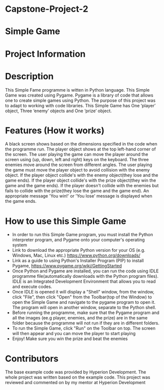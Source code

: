 # Capstone-Project-2
# Simple Game
# Project Information
# Description

This Simple Fame programme is witten in Python language. This Simple Game was created using Pygame. Pygame is a library of code that allows one to create simple games using Python. The purpose of this project was to adapt to working with code libraries. This Simple Game has  One ‘player’ object, Three ‘enemy’ objects and One ‘prize’ object.

# Features (How it works)

A black screen shows based on the dimensions specified in the code when the programme run. The player object shows at the top left-hand corner of the screen. The user playing the game can move the player around the screen using (up, down, left and right) keys on the keyboard. The three enemies move around the screen from different angles. The user playing the game must move the player object to avoid collision with the enemy object. If the player object collide's with the enemy object(they lose and the game ends). If the player object collide's with the prize object(they win the game and the game ends). If the player doesn't collide with the enemies but fails to collide with the prize(they lose the game and the game end). An appropriate message 'You win!' or 'You lose' message is displayed when the game ends.

# How to use this Simple Game

* In order to run this Simple Game program, you must install the Python interpreter program, and Pygame onto your computer's operating system
* Link to download the appropriate Python version for your OS (e.g. Windows, Mac, Linux etc.) https://www.python.org/downloads/
* Link as a guide to using Python's Installer Program (PIP) to install Pygame, https://www.pygame.org/wiki/GettingStarted
* Once Python and Pygame are installed, you can run the code using IDLE programme file(automatically downloads with the Python program files). IDLE is an Integrated Development   Environment that allows you to read and execute codes.
* Once IDLE is opened it will display a "Shell" window, from the window, click "File", then click "Open" from the Toolbar(top of the Window) to open the Simple Game and navigate   to the pygame program to open it. The program will open in another window, separate to the Python shell.
* Before running the programme, make sure that the Pygame program and all the images (ee.g player, enemies, and the prize) are in the same folder because the programme will not   run if they are in different folders.
* To run the Simple Game, click "Run" on the Toolbar on top. The screen will then appear and you can move the player to start playing
* Enjoy! Make sure you win the prize and beat the enemies

# Contributors

The base example code was provided by Hyperion Development. The whole project was written based on the example code. This project was reviewed and commented on by my mentor at Hyperion Development
